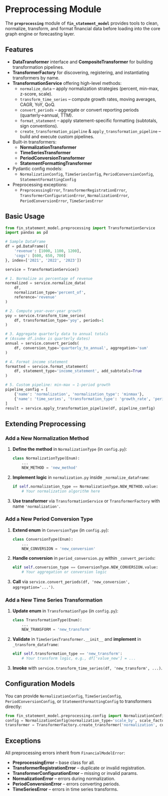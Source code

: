 # Preprocessing Module

The **`preprocessing`** module of **`fin_statement_model`** provides tools to clean, normalize, transform, and format financial data before loading into the core graph engine or forecasting layer.

## Features

- **DataTransformer** interface and **CompositeTransformer** for building transformation pipelines.
- **TransformerFactory** for discovering, registering, and instantiating transformers by name.
- **TransformationService** offering high-level methods:
  - `normalize_data` – apply normalization strategies (percent, min-max, z-score, scale).
  - `transform_time_series` – compute growth rates, moving averages, CAGR, YoY, QoQ.
  - `convert_periods` – aggregate or convert reporting periods (quarterly→annual, TTM).
  - `format_statement` – apply statement-specific formatting (subtotals, sign conventions).
  - `create_transformation_pipeline` & `apply_transformation_pipeline` – build and execute custom pipelines.
- Built-in transformers:
  - **NormalizationTransformer**
  - **TimeSeriesTransformer**
  - **PeriodConversionTransformer**
  - **StatementFormattingTransformer**
- Pydantic config models:
  - `NormalizationConfig`, `TimeSeriesConfig`, `PeriodConversionConfig`, `StatementFormattingConfig`
- Preprocessing exceptions:
  - `PreprocessingError`, `TransformerRegistrationError`, `TransformerConfigurationError`,
    `NormalizationError`, `PeriodConversionError`, `TimeSeriesError`

## Basic Usage

```python
from fin_statement_model.preprocessing import TransformationService
import pandas as pd

# Sample DataFrame
df = pd.DataFrame({
    'revenue': [1000, 1100, 1200],
    'cogs': [600, 650, 700]
}, index=['2021', '2022', '2023'])

service = TransformationService()

# 1. Normalize as percentage of revenue
normalized = service.normalize_data(
    df,
    normalization_type='percent_of',
    reference='revenue'
)

# 2. Compute year-over-year growth
yoy = service.transform_time_series(
    df, transformation_type='yoy', periods=1
)

# 3. Aggregate quarterly data to annual totals
# (Assume df.index is quarterly dates)
annual = service.convert_periods(
    df, conversion_type='quarterly_to_annual', aggregation='sum'
)

# 4. Format income statement
formatted = service.format_statement(
    df, statement_type='income_statement', add_subtotals=True
)

# 5. Custom pipeline: min-max → 1-period growth
pipeline_config = [
    {'name': 'normalization', 'normalization_type': 'minmax'},
    {'name': 'time_series', 'transformation_type': 'growth_rate', 'periods': 1},
]
result = service.apply_transformation_pipeline(df, pipeline_config)
```

## Extending Preprocessing

### Add a New Normalization Method

1. **Define the method** in `NormalizationType` (in `config.py`):
    ```python
    class NormalizationType(Enum):
        ...
        NEW_METHOD = 'new_method'
    ```
2. **Implement logic** in `normalization.py` inside `_normalize_dataframe`:
    ```python
    if self.normalization_type == NormalizationType.NEW_METHOD.value:
        # Your normalization algorithm here
    ```
3. **Use transformer** via `TransformationService` or `TransformerFactory` with name `'normalization'`.

### Add a New Period Conversion Type

1. **Extend enum** in `ConversionType` (in `config.py`):
    ```python
    class ConversionType(Enum):
        ...
        NEW_CONVERSION = 'new_conversion'
    ```
2. **Handle conversion** in `period_conversion.py` within `_convert_periods`:
    ```python
    elif self.conversion_type == ConversionType.NEW_CONVERSION.value:
        # Your aggregation or conversion logic
    ```
3. **Call** via `service.convert_periods(df, 'new_conversion', aggregation='...')`.

### Add a New Time Series Transformation

1. **Update enum** in `TransformationType` (in `config.py`):
    ```python
    class TransformationType(Enum):
        ...
        NEW_TRANSFORM = 'new_transform'
    ```
2. **Validate** in `TimeSeriesTransformer.__init__` and **implement** in `_transform_dataframe`:
    ```python
    elif self.transformation_type == 'new_transform':
        # Your transform logic, e.g., df['value_new'] = ...
    ```
3. **Invoke** with `service.transform_time_series(df, 'new_transform', ...)`.

## Configuration Models

You can provide `NormalizationConfig`, `TimeSeriesConfig`, `PeriodConversionConfig`, or `StatementFormattingConfig` to transformers directly:

```python
from fin_statement_model.preprocessing.config import NormalizationConfig
config = NormalizationConfig(normalization_type='scale_by', scale_factor=1e-6)
transformer = TransformerFactory.create_transformer('normalization', config=config)
```

## Exceptions

All preprocessing errors inherit from `FinancialModelError`:

- **PreprocessingError** – base class for all.
- **TransformerRegistrationError** – duplicate or invalid registration.
- **TransformerConfigurationError** – missing or invalid params.
- **NormalizationError** – errors during normalization.
- **PeriodConversionError** – errors converting periods.
- **TimeSeriesError** – errors in time series transforms.
